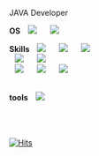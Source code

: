 JAVA Developer

<b>OS</b>
<img src="https://img.shields.io/badge/linux-FCC624?style=flat-square&logo=linux&logoColor=white" style="height : auto; margin-left : 10px; margin-right : 10px;"/></a>&nbsp;<img src="https://img.shields.io/badge/windows-0078D6?style=flat-square&logo=windows&logoColor=white" style="height : auto; margin-left : 10px; margin-right : 10px;"/></a>&nbsp;

<b>Skills</b>
<img src="https://img.shields.io/badge/Java-007396?style=flat-square&logo=Java&logoColor=white" style="height : auto; margin-left : 10px; margin-right : 10px;"/></a>&nbsp;<img src="https://img.shields.io/badge/SpringFramework-6DB33F?style=flat-square&logo=Spring&logoColor=white" style="height : auto; margin-left : 10px; margin-right : 10px;"/></a>&nbsp;<img src="https://img.shields.io/badge/springboot-6DB33F?style=flat-square&logo=springboot&logoColor=white" style="height : auto; margin-left : 10px; margin-right : 10px;"/></a>&nbsp;
<br>
<img src="https://img.shields.io/badge/MySQL-4479A1?style=flat-square&logo=MySQL&logoColor=white" style="height : auto; margin-left : 10px; margin-right : 10px;"/></a>&nbsp;<img src="https://img.shields.io/badge/postgresql-4169E1?style=flat-square&logo=postgresql&logoColor=white" style="height : auto; margin-left : 10px; margin-right : 10px;"/></a>&nbsp;
<br>
<img src="https://img.shields.io/badge/javascript-F7DF1E?style=flat-square&logo=javascript&logoColor=white" style="height : auto; margin-left : 10px; margin-right : 10px;"/></a>&nbsp;<img src="https://img.shields.io/badge/jquery-0769AD?style=flat-square&logo=jquery&logoColor=white" style="height : auto; margin-left : 10px; margin-right : 10px;"/></a>&nbsp;<img src="https://img.shields.io/badge/thymeleaf-005F0F?style=flat-square&logo=thymeleaf&logoColor=white" style="height : auto; margin-left : 10px; margin-right : 10px;"/></a>&nbsp;

<br>
<b>tools</b>
<img src="https://img.shields.io/badge/Jenkins-D24939.svg?&style=flat-square&logo=Jenkins&logoColor=white" style="height : auto; margin-left : 10px; margin-right : 10px;"/></a>&nbsp;


<!--
**kkimsungchul/kkimsungchul** is a ✨ _special_ ✨ repository because its `README.md` (this file) appears on your GitHub profile.

Here are some ideas to get you started:

- 🔭 I’m currently working on ...
- 🌱 I’m currently learning ...
- 👯 I’m looking to collaborate on ...
- 🤔 I’m looking for help with ...
- 💬 Ask me about ...
- 📫 How to reach me: ...
- 😄 Pronouns: ...
- ⚡ Fun fact: ...
-->
<br><br><br>
[![Hits](https://hits.seeyoufarm.com/api/count/incr/badge.svg?url=https%3A%2F%2Fgithub.com%2Fkkimsungchul&count_bg=%2379C83D&title_bg=%23555555&icon=&icon_color=%23E7E7E7&title=hits&edge_flat=false)](https://hits.seeyoufarm.com)
